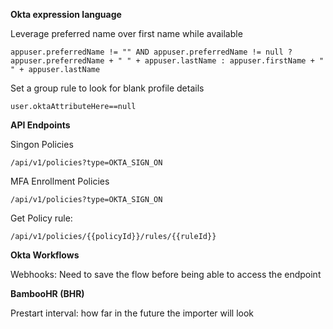 **Okta expression language**

Leverage preferred name over first name while available

```
appuser.preferredName != "" AND appuser.preferredName != null ? appuser.preferredName + " " + appuser.lastName : appuser.firstName + " " + appuser.lastName
```
Set a group rule to look for blank profile details

```
user.oktaAttributeHere==null
```






**API Endpoints**

Singon Policies 

```
/api/v1/policies?type=OKTA_SIGN_ON
```

MFA Enrollment Policies

```
/api/v1/policies?type=OKTA_SIGN_ON
```

Get Policy rule:

```
/api/v1/policies/{{policyId}}/rules/{{ruleId}}
```






**Okta Workflows**


Webhooks: Need to save the flow before being able to access the endpoint






**BambooHR (BHR)**

Prestart interval: how far in the future the importer will look
